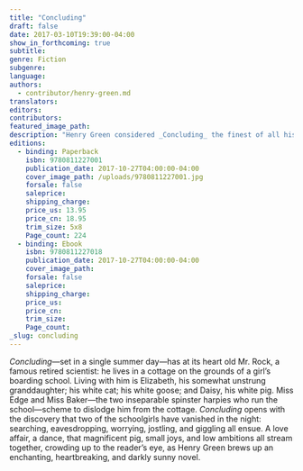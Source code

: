 ```yaml
---
title: "Concluding"
draft: false
date: 2017-03-10T19:39:00-04:00
show_in_forthcoming: true
subtitle:
genre: Fiction
subgenre:
language:
authors:
  - contributor/henry-green.md
translators:
editors:
contributors:
featured_image_path:
description: "Henry Green considered _Concluding_ the finest of all his books "
editions:
  - binding: Paperback
    isbn: 9780811227001
    publication_date: 2017-10-27T04:00:00-04:00
    cover_image_path: /uploads/9780811227001.jpg
    forsale: false
    saleprice:
    shipping_charge:
    price_us: 13.95
    price_cn: 18.95
    trim_size: 5x8
    Page_count: 224
  - binding: Ebook
    isbn: 9780811227018
    publication_date: 2017-10-27T04:00:00-04:00
    cover_image_path:
    forsale: false
    saleprice:
    shipping_charge:
    price_us:
    price_cn:
    trim_size:
    Page_count:
_slug: concluding
---
```


_Concluding_—set in a single summer day—has at its heart old Mr. Rock, a famous retired scientist: he lives in a cottage on the grounds of a girl’s boarding school. Living with him is Elizabeth, his somewhat unstrung granddaughter; his white cat; his white goose; and Daisy, his white pig. Miss Edge and Miss Baker—the two inseparable spinster harpies who run the school—scheme to dislodge him from the cottage. _Concluding_ opens with the discovery that two of the schoolgirls have vanished in the night: searching, eavesdropping, worrying, jostling, and giggling all ensue. A love affair, a dance, that magnificent pig, small joys, and low ambitions all stream together, crowding up to the reader’s eye, as Henry Green brews up an enchanting, heartbreaking, and darkly sunny novel.

